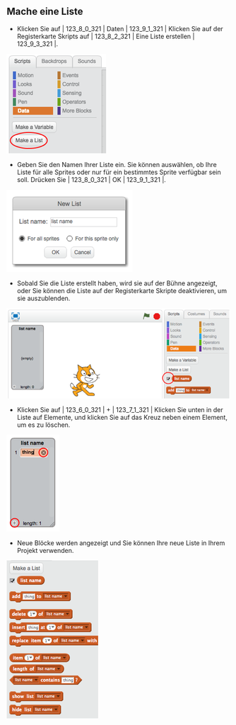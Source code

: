 ## Mache eine Liste

+ Klicken Sie auf | 123_8_0_321 | Daten | 123_9_1_321 | Klicken Sie auf der Registerkarte Skripts auf | 123_8_2_321 | Eine Liste erstellen | 123_9_3_321 |.

![Machen Sie eine Liste](images/make-a-list.png)

+ Geben Sie den Namen Ihrer Liste ein. Sie können auswählen, ob Ihre Liste für alle Sprites oder nur für ein bestimmtes Sprite verfügbar sein soll. Drücken Sie | 123_8_0_321 | OK | 123_9_1_321 |.

![Listennamen](images/list-name.png)

+ Sobald Sie die Liste erstellt haben, wird sie auf der Bühne angezeigt, oder Sie können die Liste auf der Registerkarte Skripte deaktivieren, um sie auszublenden.

![Liste zeigen / verbergen](images/list-show-hide.png)

+ Klicken Sie auf | 123_6_0_321 | + | 123_7_1_321 | Klicken Sie unten in der Liste auf Elemente, und klicken Sie auf das Kreuz neben einem Element, um es zu löschen.

![Liste zeigen / verbergen](images/list-add-delete.png)

+ Neue Blöcke werden angezeigt und Sie können Ihre neue Liste in Ihrem Projekt verwenden.

![Blöcke auflisten](images/list-blocks.png)